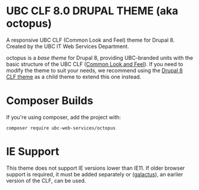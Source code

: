 UBC CLF 8.0 DRUPAL THEME (aka octopus)
=======================================

A responsive UBC CLF (Common Look and Feel) theme for Drupal 8. Created by the
UBC IT Web Services Department.

octopus is a *base theme* for Drupal 8, providing UBC-branded units with the
basic structure of the UBC CLF ([Common Look and Feel](https://clf.ubc.ca)). If
you need to modify the theme to suit your needs, we recommend using the
[Drupal 8 CLF theme](https://github.com/ubc-web-services/clf) as a child theme
to extend this one instead.

# Composer Builds
If you're using composer, add the project with:
```
composer require ubc-web-services/octopus
```

# IE Support
This theme does not support IE versions lower than IE11. If older browser
support is required, it must be added separately or
([galactus](https://github.com/ubc-web-services/galactus)), an earlier
version of the CLF, can be used.

<!---
# Contribution

CSS changes need to be made with SASS through node-sass.

Ensure that you have `yarn` installed.
```
https://yarnpkg.com/lang/en/docs/install/
```

Install the node packages with this command:
```
yarn install
```

You can build your CSS changes with this command:
```
yarn run build-css
```

OR

You can watch changes to your SASS files with this command:
```
yarn run watch-css
```
-->
